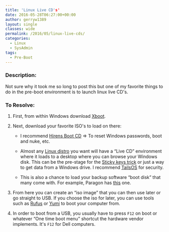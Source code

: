 ```yaml
---
title: 'Linux Live CD's'
date: 2016-05-28T06:27:00+00:00
author: gerryw1389
layout: single
classes: wide
permalink: /2016/05/linux-live-cds/
categories:
  - Linux
  - SysAdmin
tags:
  - Pre-Boot
---
```

<!--more-->

### Description:

Not sure why it took me so long to post this but one of my favorite things to do in the pre-boot environment is to launch linux live CD's.

### To Resolve:

1. First, from within Windows download [Xboot](https://sites.google.com/site/shamurxboot/).

2. Next, download your favorite ISO's to load on there:

   - I recommend [Hirens Boot CD](http://www.hirensbootcd.org/download/) => To reset Windows passwords, boot and nuke, etc.

   - Almost any [Linux distro](https://www.linux.com/learn/five-best-linux-live-cds) you want will have a &#8220;Live CD&#8221; environment where it loads to a desktop where you can browse your Windows disk. This can be the pre-stage for the [Sticky keys trick](https://automationadmin.com/2016/05/reset-windows-password/) or just a way to get data from a Windows drive. I recommend [TailsOS](https://tails.boum.org/) for security.

   - This is also a chance to load your backup software &#8220;boot disk&#8221; that many come with. For example, Paragon has [this](https://www.paragon-software.com/home/rk-free/) one.

3. From here you can create an &#8220;iso image&#8221; that you can then use later or go straight to USB. If you choose the iso for later, you can use tools such as [Rufus](https://rufus.akeo.ie/) or [Yumi](http://www.pendrivelinux.com/yumi-multiboot-usb-creator/) to boot your computer from.

4. In order to boot from a USB, you usually have to press `F12` on boot or whatever &#8220;One time boot menu&#8221; shortcut the hardware vendor implements. It's `F12` for Dell computers.